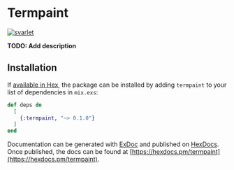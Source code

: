 # Termpaint

[![svarlet](https://circleci.com/gh/svarlet/termpaint.svg?style=shield)](https://app.circleci.com/pipelines/github/svarlet/termpaint)

**TODO: Add description**

## Installation

If [available in Hex](https://hex.pm/docs/publish), the package can be installed
by adding `termpaint` to your list of dependencies in `mix.exs`:

```elixir
def deps do
  [
    {:termpaint, "~> 0.1.0"}
  ]
end
```

Documentation can be generated with [ExDoc](https://github.com/elixir-lang/ex_doc)
and published on [HexDocs](https://hexdocs.pm). Once published, the docs can
be found at [https://hexdocs.pm/termpaint](https://hexdocs.pm/termpaint).

